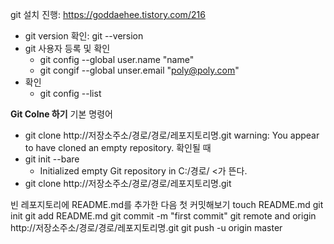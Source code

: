 git 설치 진행: https://goddaehee.tistory.com/216
- git version 확인: git --version
- git 사용자 등록 및 확인
    - git config --global user.name "name"
    - git congif --global unser.email "poly@poly.com"
- 확인
    - git config --list


**Git Colne 하기**
기본 명령어
- git clone http://저장소주소/경로/경로/레포지토리명.git
warning: You appear to have cloned an empty repository. 확인될 때
- git init --bare
    - Initialized empty Git repository in C:/경로/ <가 뜬다.
- git clone http://저장소주소/경로/경로/레포지토리명.git


빈 레포지토리에 README.md를 추가한 다음 첫 커밋해보기
touch README.md
git init
git add README.md
git commit -m "first commit"
git remote and origin http://저장소주소/경로/경로/레포지토리명.git
git push -u origin master